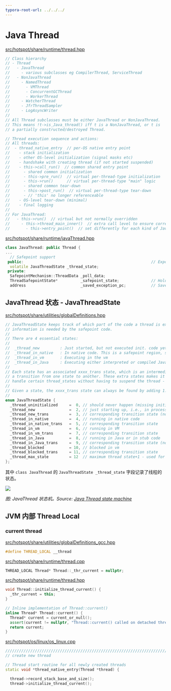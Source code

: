 ```yaml
---
typora-root-url: ../../../
---
```



# Java Thread


[src/hotspot/share/runtime/thread.hpp](https://github.com/openjdk/jdk//blob/890adb6410dab4606a4f26a942aed02fb2f55387/src/hotspot/share/runtime/thread.hpp#L69)
```c++
// Class hierarchy
// - Thread
//   - JavaThread
//     - various subclasses eg CompilerThread, ServiceThread
//   - NonJavaThread
//     - NamedThread
//       - VMThread
//       - ConcurrentGCThread
//       - WorkerThread
//     - WatcherThread
//     - JfrThreadSampler
//     - LogAsyncWriter
//
// All Thread subclasses must be either JavaThread or NonJavaThread.
// This means !t->is_Java_thread() iff t is a NonJavaThread, or t is
// a partially constructed/destroyed Thread.

// Thread execution sequence and actions:
// All threads:
//  - thread_native_entry  // per-OS native entry point
//    - stack initialization
//    - other OS-level initialization (signal masks etc)
//    - handshake with creating thread (if not started suspended)
//    - this->call_run()  // common shared entry point
//      - shared common initialization
//      - this->pre_run()  // virtual per-thread-type initialization
//      - this->run()      // virtual per-thread-type "main" logic
//      - shared common tear-down
//      - this->post_run()  // virtual per-thread-type tear-down
//      - // 'this' no longer referenceable
//    - OS-level tear-down (minimal)
//    - final logging
//
// For JavaThread:
//   - this->run()  // virtual but not normally overridden
//     - this->thread_main_inner()  // extra call level to ensure correct stack calculations
//       - this->entry_point()  // set differently for each kind of JavaThread
```


[src/hotspot/share/runtime/javaThread.hpp](https://github.com/openjdk/jdk//blob/890adb6410dab4606a4f26a942aed02fb2f55387/src/hotspot/share/runtime/javaThread.hpp#L244)

```c++
class JavaThread: public Thread {
...
  // Safepoint support
 public:                                                        // Expose _thread_state for SafeFetchInt()
  volatile JavaThreadState _thread_state;
 private:
  SafepointMechanism::ThreadData _poll_data;
  ThreadSafepointState*          _safepoint_state;              // Holds information about a thread during a safepoint
  address                        _saved_exception_pc;           // Saved pc of instruction where last implicit exception happened

```



## JavaThread 状态 - JavaThreadState



[src/hotspot/share/utilities/globalDefinitions.hpp](https://github.com/openjdk/jdk//blob/890adb6410dab4606a4f26a942aed02fb2f55387/src/hotspot/share/utilities/globalDefinitions.hpp#L1030)

```c++
// JavaThreadState keeps track of which part of the code a thread is executing in. This
// information is needed by the safepoint code.
//
// There are 4 essential states:
//
//  _thread_new         : Just started, but not executed init. code yet (most likely still in OS init code)
//  _thread_in_native   : In native code. This is a safepoint region, since all oops will be in jobject handles
//  _thread_in_vm       : Executing in the vm
//  _thread_in_Java     : Executing either interpreted or compiled Java code (or could be in a stub)
//
// Each state has an associated xxxx_trans state, which is an intermediate state used when a thread is in
// a transition from one state to another. These extra states makes it possible for the safepoint code to
// handle certain thread_states without having to suspend the thread - making the safepoint code faster.
//
// Given a state, the xxxx_trans state can always be found by adding 1.
//
enum JavaThreadState {
  _thread_uninitialized     =  0, // should never happen (missing initialization)
  _thread_new               =  2, // just starting up, i.e., in process of being initialized
  _thread_new_trans         =  3, // corresponding transition state (not used, included for completeness)
  _thread_in_native         =  4, // running in native code
  _thread_in_native_trans   =  5, // corresponding transition state
  _thread_in_vm             =  6, // running in VM
  _thread_in_vm_trans       =  7, // corresponding transition state
  _thread_in_Java           =  8, // running in Java or in stub code
  _thread_in_Java_trans     =  9, // corresponding transition state (not used, included for completeness)
  _thread_blocked           = 10, // blocked in vm
  _thread_blocked_trans     = 11, // corresponding transition state
  _thread_max_state         = 12  // maximum thread state+1 - used for statistics allocation
};

```

其中 `class JavaThread` 的 `JavaThreadState _thread_state` 字段记录了线程的状态。


![](/exec-engine/safepoint/safepoint.assets/java-thread-state-machine.png)

*图: JavaThread 状态机。Source: [Java Thread state machine](https://youtu.be/JkbWPPNc4SI?si=c5YYAKHYBPROZAZ_&t=576)*

## JVM 内部 Thread Local

### current thread

[src/hotspot/share/utilities/globalDefinitions_gcc.hpp](https://github.com/openjdk/jdk//blob/890adb6410dab4606a4f26a942aed02fb2f55387/src/hotspot/share/utilities/globalDefinitions_gcc.hpp#L156)
```c++
#define THREAD_LOCAL __thread
```

[src/hotspot/share/runtime/thread.cpp](https://github.com/openjdk/jdk//blob/890adb6410dab4606a4f26a942aed02fb2f55387/src/hotspot/share/runtime/thread.cpp#L57)
```c++
THREAD_LOCAL Thread* Thread::_thr_current = nullptr;
```

[src/hotspot/share/runtime/thread.hpp](https://github.com/openjdk/jdk//blob/890adb6410dab4606a4f26a942aed02fb2f55387/src/hotspot/share/runtime/thread.hpp#L660)
```c++
void Thread::initialize_thread_current() {
  _thr_current = this;
}

// Inline implementation of Thread::current()
inline Thread* Thread::current() {
  Thread* current = current_or_null();
  assert(current != nullptr, "Thread::current() called on detached thread");
  return current;
}
```

[src/hotspot/os/linux/os_linux.cpp](https://github.com/openjdk/jdk//blob/890adb6410dab4606a4f26a942aed02fb2f55387/src/hotspot/os/linux/os_linux.cpp#L739)
```c++
//////////////////////////////////////////////////////////////////////////////
// create new thread

// Thread start routine for all newly created threads
static void *thread_native_entry(Thread *thread) {

  thread->record_stack_base_and_size();
  thread->initialize_thread_current();
```



